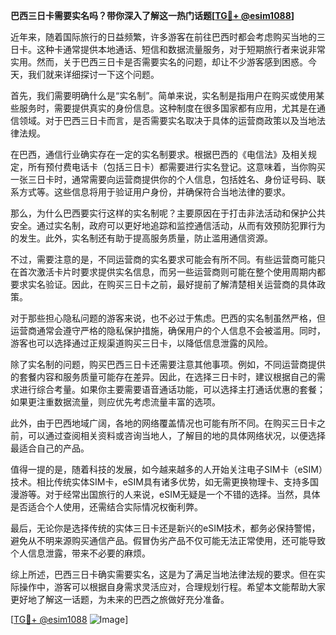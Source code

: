 **巴西三日卡需要实名吗？带你深入了解这一热门话题[[TG💪+ @esim1088](https://t.me/s/esim1088)]**

近年来，随着国际旅行的日益频繁，许多游客在前往巴西时都会考虑购买当地的三日卡。这种卡通常提供本地通话、短信和数据流量服务，对于短期旅行者来说非常实用。然而，关于巴西三日卡是否需要实名的问题，却让不少游客感到困惑。今天，我们就来详细探讨一下这个问题。

首先，我们需要明确什么是“实名制”。简单来说，实名制是指用户在购买或使用某些服务时，需要提供真实的身份信息。这种制度在很多国家都有应用，尤其是在通信领域。对于巴西三日卡而言，是否需要实名取决于具体的运营商政策以及当地法律法规。

在巴西，通信行业确实存在一定的实名制要求。根据巴西的《电信法》及相关规定，所有预付费电话卡（包括三日卡）都需要进行实名登记。这意味着，当你购买一张三日卡时，通常需要向运营商提供你的个人信息，包括姓名、身份证号码、联系方式等。这些信息将用于验证用户身份，并确保符合当地法律的要求。

那么，为什么巴西要实行这样的实名制呢？主要原因在于打击非法活动和保护公共安全。通过实名制，政府可以更好地追踪和监控通信活动，从而有效预防犯罪行为的发生。此外，实名制还有助于提高服务质量，防止滥用通信资源。

不过，需要注意的是，不同运营商的实名要求可能会有所不同。有些运营商可能只在首次激活卡片时要求提供实名信息，而另一些运营商则可能在整个使用周期内都要求实名验证。因此，在购买三日卡之前，最好提前了解清楚相关运营商的具体政策。

对于那些担心隐私问题的游客来说，也不必过于焦虑。巴西的实名制虽然严格，但运营商通常会遵守严格的隐私保护措施，确保用户的个人信息不会被滥用。同时，游客也可以选择通过正规渠道购买三日卡，以降低信息泄露的风险。

除了实名制的问题，购买巴西三日卡还需要注意其他事项。例如，不同运营商提供的套餐内容和服务质量可能存在差异。因此，在选择三日卡时，建议根据自己的需求进行综合考量。如果你主要需要语音通话功能，可以选择主打通话优惠的套餐；如果更注重数据流量，则应优先考虑流量丰富的选项。

此外，由于巴西地域广阔，各地的网络覆盖情况也可能有所不同。在购买三日卡之前，可以通过查阅相关资料或咨询当地人，了解目的地的具体网络状况，以便选择最适合自己的产品。

值得一提的是，随着科技的发展，如今越来越多的人开始关注电子SIM卡（eSIM）技术。相比传统实体SIM卡，eSIM具有诸多优势，如无需更换物理卡、支持多国漫游等。对于经常出国旅行的人来说，eSIM无疑是一个不错的选择。当然，具体是否适合个人使用，还需结合实际情况权衡利弊。

最后，无论你是选择传统的实体三日卡还是新兴的eSIM技术，都务必保持警惕，避免从不明来源购买通信产品。假冒伪劣产品不仅可能无法正常使用，还可能导致个人信息泄露，带来不必要的麻烦。

综上所述，巴西三日卡确实需要实名，这是为了满足当地法律法规的要求。但在实际操作中，游客可以根据自身需求灵活应对，合理规划行程。希望本文能帮助大家更好地了解这一话题，为未来的巴西之旅做好充分准备。

[[TG💪+ @esim1088](https://t.me/s/esim1088) ![Image](https://i.postimg.cc/4NQfJmqS/Snipaste-2025-05-13-00-14-12.png)]